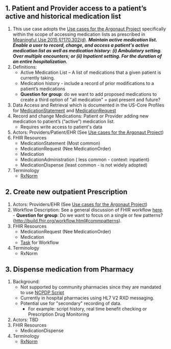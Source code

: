 ﻿

## 1.	Patient and Provider access to a patient’s active and historical medication list

1.	This use case adopts the [Use cases for the Argonaut Project](http://argonautwiki.hl7.org/images/e/ec/Argonaut_UseCasesV1-1.pdf) specifically within the scope of accessing medication lists as prescribed in [Meaningful Use 2015 §?170.302(d)](https://www.healthit.gov/sites/default/files/2015Ed_CCG_a7-Medication-list.pdf). ___Maintain active medication list. Enable a user to record, change, and access a patient's active medication list as well as medication history: (i) Ambulatory setting. Over multiple encounters; or (ii) Inpatient setting. For the duration of an entire hospitalization.___
 1. Definitions:
      - Active Medication List – A list of medications that a given patient is currently taking. 
      - Medication history - include a record of prior modifications to a patient’s medications
      - __Question for group__: do we want to add proposed medications to create a third option of "all medication" = past present and future?
 1. Data Access and Retrieval which is documented in the US-Core Profiles for [MedicationStatement](http://ig.fhir.me/Healthedata1/US-Core/StructureDefinition-us-core-medicationstatement.html) and [MedicationRequest](http://ig.fhir.me/Healthedata1/US-Core/StructureDefinition-us-core-medicationrequest.html)
 1. Record and change Medications:  Patient or Provider adding new medication to patient’s (“active”) medication list.
       - Requires write access to patient's data
 1.  Actors: Providers/Patient/EHR (See [Use cases for the Argonaut Project](http://argonautwiki.hl7.org/images/e/ec/Argonaut_UseCasesV1-1.pdf))
 1.  FHIR Resources
      - MedicationStatement  (Most common)
      - MedicationRequest   (Nee MedicationOrder)
      - Medication
      - MedicationAdministration ( less common - context: inpatient)
      - MedicationDispense (least common - is not widely adopted)
  1.  Terminology
      - [RxNorm](https://www.nlm.nih.gov/research/umls/rxnorm/)

## 2. Create new outpatient Prescription

  1.  Actors: Providers/EHR (See [Use cases for the Argonaut Project](http://argonautwiki.hl7.org/images/e/ec/Argonaut_UseCasesV1-1.pdf))
  1.  Workflow Description:  See a general discussion of FHIR workflow [here](http://build.fhir.org/workflow.html).
    - __Question for group__: Do we want to focus on a single or few patterns?
(http://build.fhir.org/workflow.html#commpatterns).
  1.  FHIR Resources
      - MedicationRequest   (Nee MedicationOrder)
      - Medication
      - [Task](http://build.fhir.org/task.html) for Workflow
  1.  Terminology
      - RxNorm

## 3. Dispense medication from Pharmacy

 1. Background:
    - Not supported by community pharmacies since they are mandated to use [NCPDP Script](https://www.ncpdp.org/NCPDP/media/pdf/EprescribingFactSheet.pdf)
    - Currently in hospital pharmacies using HL7 V2 RXD messaging.
    - Potential use for "secondary" recording of data.
      - For example:  script history, real time benefit checking or Prescription Drug Monitoring
  1. Actors: TBD
  1.  FHIR Resources
      - MedicationDispense
  1.  Terminology
      - [RxNorm](https://www.nlm.nih.gov/research/umls/rxnorm/)







